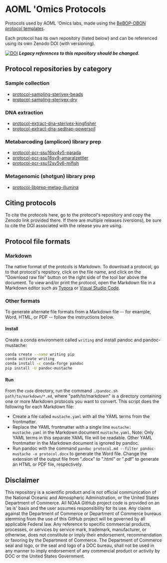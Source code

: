 # AOML 'Omics Protocols

Protocols used by AOML 'Omics labs, made using the [BeBOP-OBON protocol templates](https://github.com/BeBOP-OBON/0_protocol_collection_template).

Each protocol has its own repository (listed below) and can be referenced using its own Zenodo DOI (with versioning).

[![DOI](https://zenodo.org/badge/684207005.svg)](https://doi.org/10.5281/zenodo.14224754) ***Legacy references to this repository should be changed.***

## Protocol repositories by category

### Sample collection

* [protocol-sampling-sterivex-beads](https://github.com/aomlomics/protocol-sampling-sterivex-beads)
* [protocol-sampling-sterivex-dry](https://github.com/aomlomics/protocol-sampling-sterivex-dry)

### DNA extraction

* [protocol-extract-dna-sterivex-kingfisher](https://github.com/aomlomics/protocol-extract-dna-sterivex-kingfisher)
* [protocol-extract-dna-sedtrap-powersoil](https://github.com/aomlomics/protocol-extract-dna-sedtrap-powersoil)

### Metabarcoding (amplicon) library prep

* [protocol-pcr-ssu16sv4v5-parada](https://github.com/aomlomics/protocol-pcr-ssu16sv4v5-parada)
* [protocol-pcr-ssu18sv9-amaralzettler](https://github.com/aomlomics/protocol-pcr-ssu18sv9-amaralzettler)
* [protocol-pcr-ssu12sv5v6-mifish](https://github.com/aomlomics/protocol-pcr-ssu12sv5v6-mifish)

### Metagenomic (shotgun) library prep

* [protocol-libprep-metag-illumina](https://github.com/aomlomics/protocol-libprep-metag-illumina)

## Citing protocols

To cite the protocols here, go to the protocol's repository and copy the Zenodo link provided there. If there are multiple releases (versions), be sure to cite the DOI associated with the release you are using.

## Protocol file formats

### Markdown

The native format of the protcols is Markdown. To download a protocol, go to that protocol's repsitory, click on the file name, and click on the "Download raw file" button on the right side of the tool bar above the document. To view and/or print the protocol, open the Markdown file in a Markdown editor such as [Typora](https://typora.io) or [Visual Studio Code](https://code.visualstudio.com/).

### Other formats

To generate alternate file formats from a Markdown file -- for example, Word, HTML, or PDF -- follow the instructions below.

#### Install

Create a conda environment called `writing` and install pandoc and pandoc-mustache:

```bash
conda create --name writing pip
conda activate writing
conda install -c conda-forge pandoc
pip install -U pandoc-mustache
 ```

#### Run

From the `code` directory, run the command `./pandoc.sh path/to/markdown/*.md`, where "path/to/markdown" is a directory containing one or more Markdown protocols you want to convert. This script does the following for each Markdown file:

* Create a file called `mustache.yaml` with all the YAML terms from the frontmatter.
* Replace the YAML frontmatter with a single line `mustache: mustache.yaml` in the Markdown document `mustache.yaml`. Note: Only YAML terms in this separate YAML file will be readable. Other YAML frontmatter in the Markdown document is ignored by pandoc.
* Run pandoc with the command `pandoc protocol.md --filter pandoc-mustache -o protocol.docx` to generate the Word file. Change the extension of the output file from ".docx" to ".html" or ".pdf" to generate an HTML or PDF file, respectively.

## Disclaimer  
This repository is a scientific product and is not official communication of the National Oceanic and Atmospheric Administration, or the United States Department of Commerce. All NOAA GitHub project code is provided on an 'as is' basis and the user assumes responsibility for its use. Any claims against the Department of Commerce or Department of Commerce bureaus stemming from the use of this GitHub project will be governed by all applicable Federal law. Any reference to specific commercial products, processes, or services by service mark, trademark, manufacturer, or otherwise, does not constitute or imply their endorsement, recommendation or favoring by the Department of Commerce. The Department of Commerce seal and logo, or the seal and logo of a DOC bureau, shall not be used in any manner to imply endorsement of any commercial product or activity by DOC or the United States Government.
